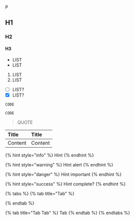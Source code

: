 P

## H1

### H2

#### H3

* LIST
* LIST

1. LIST
2. LIST

* [ ] LIST?
* [x] LIST?

```text
CODE
```

`CODE`

> QUOTE



| Title | Title |
| :--- | :--- |
| Content | Content |

{% hint style="info" %}
Hint
{% endhint %}

{% hint style="warning" %}
Hint alert
{% endhint %}

{% hint style="danger" %}
Hint important
{% endhint %}

{% hint style="success" %}
Hint complete?
{% endhint %}

{% tabs %}
{% tab title="Tab" %}

{% endtab %}

{% tab title="Tab Tab" %}
Tab
{% endtab %}
{% endtabs %}
